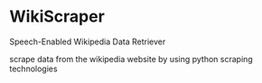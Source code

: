 # WikiScraper
Speech-Enabled Wikipedia Data Retriever


scrape data from the wikipedia website by using python scraping technologies 
